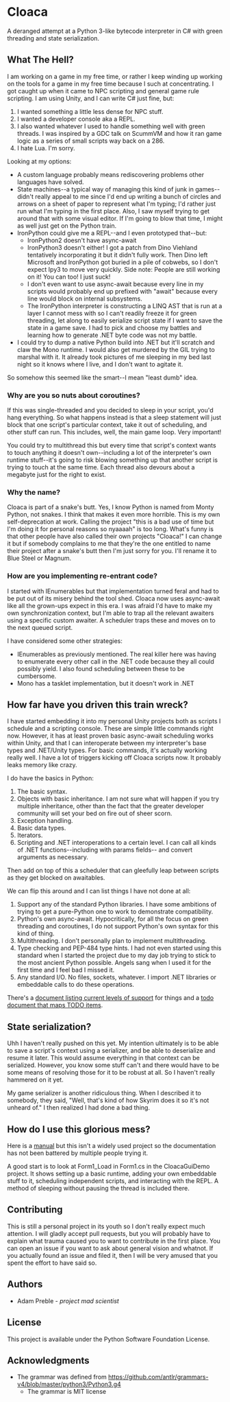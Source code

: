 # Cloaca

A deranged attempt at a Python 3-like bytecode interpreter in C# with green threading and state serialization.

## What The Hell?
I am working on a game in my free time, or rather I keep winding up working on the tools for a game in my free time
because I such at concentrating. I got caught up when it came to NPC scripting and general game rule scripting. I
am using Unity, and I can write C# just fine, but:
1. I wanted something a little less dense for NPC stuff.
2. I wanted a developer console aka a REPL.
3. I also wanted whatever I used to handle something well with green threads. I was inspired by a GDC talk on ScummVM
   and how it ran game logic as a series of small scripts way back on a 286.
4. I hate Lua. I'm sorry.

Looking at my options:
* A custom language probably means rediscovering problems other languages have solved.
* State machines--a typical way of managing this kind of junk in games--didn't really appeal to me since I'd end
  up writing a bunch of circles and arrows on a sheet of paper to represent what I'm typing; I'd rather just run 
  what I'm typing in the first place.
  Also, I saw myself trying to get around that with some visual editor. If I'm going to blow that time, I might
  as well just get on the Python train.
* IronPython could give me a REPL--and I even prototyped that--but:
  * IronPython2 doesn't have async-await
  * IronPython3 doesn't either! I got a patch from Dino Viehland tentatively incorporating it but it didn't fully work.
    Then Dino left Microsoft and IronPython got buried in a pile of cobwebs, so I don't expect Ipy3 to move 
	very quickly. Side note: People are still working on it! You can too! I just suck!
  * I don't even want to use async-await because every line in my scripts would probably end up prefixed with
    "await" because every line would block on internal subsystems.
  * The IronPython interpreter is constructing a LINQ AST that is run at a layer I cannot mess with so I can't
    readily freeze it for green threading, let along to easily serialize script state if I want to save the state
    in a game save. I had to pick and choose my battles and learning how to generate .NET byte code was not my battle.
* I could try to dump a native Python build into .NET but it'll scratch and claw the Mono runtime. I would also
  get murdered by the GIL trying to marshal with it. It already took pictures of me sleeping in my bed last night so
  it knows where I live, and I don't want to agitate it.

So somehow this seemed like the smart--I mean "least dumb" idea.

### Why are you so nuts about coroutines?
If this was single-threaded and you decided to sleep in your script, you'd hang everything. So what happens instead is
that a sleep statement will just block that one script's particular context, take it out of scheduling, and other stuff
can run. This includes, well, the main game loop. Very important!

You could try to multithread this but every time that script's context wants to touch anything it doesn't own--including
a lot of the interpreter's own runtime stuff--it's going to risk blowing something up that another script is trying to
touch at the same time. Each thread also devours about a megabyte just for the right to exist.

### Why the name?

Cloaca is part of a snake's butt. Yes, I know Python is named from Monty Python, not snakes. I think that makes it even
more horrible. This is my own self-deprecation at work. Calling the project "this is a bad use of time but I'm doing it
for personal reasons so nyaaaah" is too long. What's funny is that other people have also called their own projects
"Cloaca!" I can change it but if somebody complains to me that they're the one entitled to name their project after
a snake's butt then I'm just sorry for you. I'll rename it to Blue Steel or Magnum.

### How are you implementing re-entrant code?
I started with IEnumerables but that implementation turned feral and had to be put out of its misery behind the tool shed.
Cloaca now uses async-await like all the grown-ups expect in this era. I was afraid I'd have to make my own synchronization
context, but I'm able to trap all the relevant awaiters using a specific custom awaiter. A scheduler traps these and moves
on to the next queued script.

I have considered some other strategies:
* IEnumerables as previously mentioned. The real killer here was having to enumerate every other call in the .NET code because
  they all could possibly yield. I also found scheduling between these to be cumbersome.
* Mono has a tasklet implementation, but it doesn't work in .NET

## How far have you driven this train wreck?

I have started embedding it into my personal Unity projects both as scripts I schedule and a scripting console. These
are simple little commands right now. However, it has at least proven basic async-await scheduling works within Unity, and
that I can interoperate between my interpreter's base types and .NET/Unity types. For basic commands, it's actually working
really well. I have a lot of triggers kicking off Cloaca scripts now. It probably leaks memory like crazy.

I do have the basics in Python:
1. The basic syntax.
2. Objects with basic inheritance. I am not sure what will happen if you try multiple inheritance, other than the fact that
   the greater developer community will set your bed on fire out of sheer scorn.
3. Exception handling.
4. Basic data types.
5. Iterators.
6. Scripting and .NET interoperations to a certain level. I can call all kinds of .NET functions--including with params fields--
   and convert arguments as necessary.

Then add on top of this a scheduler that can gleefully leap between scripts as they get blocked on awaitables.

We can flip this around and I can list things I have not done at all:
1. Support any of the standard Python libraries. I have some ambitions of trying to get a pure-Python one to work to demonstrate
   compatibility.
2. Python's own async-await. Hypocritically, for all the focus on green threading and coroutines, I do not support Python's own
   syntax for this kind of thing.
3. Multithreading. I don't personally plan to implement multithreading.
4. Type checking and PEP-484 type hints. I had not even started using this standard when I started the project due to my day job
   trying to stick to the most ancient Python possible. Angels sang when I used it for the first time and I feel bad I missed it. 
5. Any standard I/O. No files, sockets, whatever. I import .NET libraries or embeddable calls to do these operations.

There's a [document listing current levels of support](support.md) for things and a [todo document that maps TODO items](todo.md).

## State serialization?

Uhh I haven't really pushed on this yet. My intention ultimately is to be able to save a script's context using a serializer,
and be able to deserialize and resume it later. This would assume everything in that context can be serialized. However, you
know some stuff can't and there would have to be some means of resolving those for it to be robust at all. So I haven't really
hammered on it yet.

My game serializer is another ridiculous thing. When I described it to somebody, they said, "Well, that's kind of how Skyrim
does it so it's not unheard of." I then realized I had done a bad thing.

## How do I use this glorious mess?

Here is a [manual](manual.md) but this isn't a widely used project so the documentation has not been battered by multiple people
trying it.

A good start is to look at Form1_Load in Form1.cs in the CloacaGuiDemo project. It shows setting up a basic runtime, adding
your own embeddable stuff to it, scheduling independent scripts, and interacting with the REPL. A method of sleeping without
pausing the thread is included there.

## Contributing

This is still a personal project in its youth so I don't really expect much attention. I will gladly accept
pull requests, but you will probably have to explain what trauma caused you to want to contribute in the first
place. You can open an issue if you want to ask about general vision and whatnot. If you actually found an
issue and filed it, then I will be very amused that you spent the effort to have said so.

## Authors

* Adam Preble - _project mad scientist_

## License

This project is available under the Python Software Foundation License.

## Acknowledgments

* The grammar was defined from https://github.com/antlr/grammars-v4/blob/master/python3/Python3.g4
  * The grammar is MIT license
